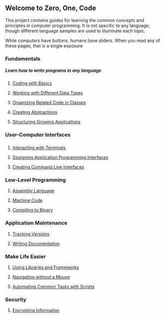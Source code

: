 ## Welcome to Zero, One, Code
<!-- ## Welcome to Zero, One, Code -->
This project contains guides for learning the common concepts and principles in computer programming. It is not specific to any language, though different language samples are used to illuminate each topic.

While computers have buttons, humans have sliders. When you read any of these pages, that is a single exposure 

### Fundamentals
##### Learn how to write programs in any language
1. [Coding with Basics](programming.md)

2. [Working with Different Data Types](data.md)

3. [Organizing Related Code in Classes](oop.md)

4. [Creating Abstractions](interactions.md)

5. [Structuring Growing Applications](structure.md)


### User-Computer Interfaces
#####
1. [Interacting with Terminals](terminals.md)

2. [Designing Application Programming Interfaces](apis.md)

3. [Creating Command Line Interfaces](clis.md)


### Low-Level Programming
1. [Assembly Language](assembly.md)

2. [Machine Code](machine_code.md)

3. [Compiling to Binary](compilers.md)


### Application Maintenance
1. [Tracking Versions](versioning.md)

2. [Writing Documentation](documenting.md)


### Make Life Easier
1. [Using Libraries and Frameworks](libraries-frameworks.md) 

2. [Navigating without a Mouse](mouseless-navigation.md)

3. [Automating Common Tasks with Scripts](scripting.md)


### Security
1. [Encrypting Information](encryption.md)

